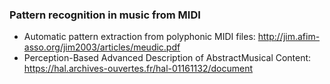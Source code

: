 ### Pattern recognition in music from MIDI 

* Automatic pattern extraction from polyphonic MIDI files: http://jim.afim-asso.org/jim2003/articles/meudic.pdf
* Perception-Based Advanced Description of AbstractMusical Content: https://hal.archives-ouvertes.fr/hal-01161132/document